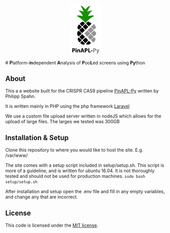 <p align="center"><img src="https://github.com/DBMI/PinAPL-Py-site/blob/master/public/img/logo_with_name.png" width="100px"></p>
# <b>P</b>latform-<b>in</b>dependent <b>A</b>nalysis of <b>P</b>oo<b>L</b>ed screens using <b>Py</b>thon

## About

This a a website built for the CRISPR CAS9 pipeline <a href="https://github.com/LewisLabUCSD/PinAPL-Py">PinAPL-Py</a> written by Philipp Spahn.

It is written mainly in PHP using the php framework <a href="https://laravel.com/">Laravel</a>

We use a custom file upload server written in nodeJS which allows for the upload of large files. The larges we tested was 300GB

## Installation & Setup
Clone this repository to where you would like to host the site. E.g. /var/www/

The site comes with a setup script included in setup/setup.sh. This script is more of a guideline, and is written for ubuntu 16.04. It is not thoroughly tested and should not be used for production machines. 
``` sudo bash setup/setup.sh ```

After installation and setup open the .env file and fill in any empty variables, and change any that are incorrect. 

## License

This code is licensed under the [MIT license](http://opensource.org/licenses/MIT).
